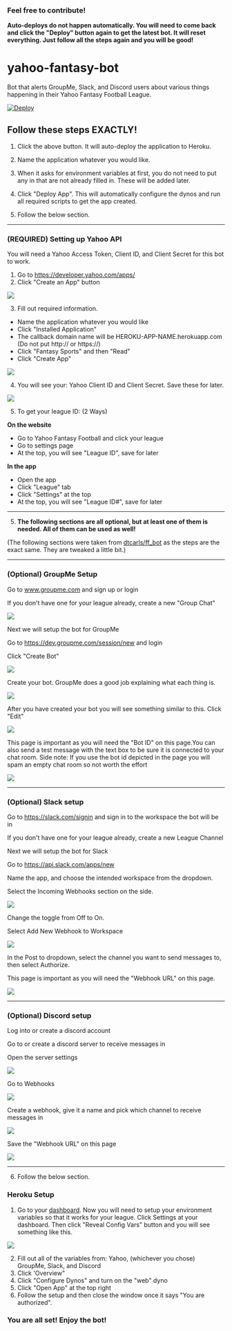 ### Feel free to contribute!

**Auto-deploys do not happen automatically.  You will need to come back and click the "Deploy" button again to get the latest bot.  It will reset everything.  Just follow all the steps again and you will be good!**

# yahoo-fantasy-bot
Bot that alerts GroupMe, Slack, and Discord users about various things happening in their Yahoo Fantasy Football League.

[![Deploy](https://www.herokucdn.com/deploy/button.svg)](https://heroku.com/deploy)

## Follow these steps EXACTLY!
1. Click the above button.  It will auto-deploy the application to Heroku.
2. Name the application whatever you would like.
3. When it asks for environment variables at first, you do not need to put any in that are not already filled in.  These will be added later.
4. Click "Deploy App".  This will automatically configure the dynos and run all required scripts to get the app created.

5. Follow the below section.

---

### (REQUIRED) Setting up Yahoo API
You will need a Yahoo Access Token, Client ID, and Client Secret for this bot to work.

1. Go to https://developer.yahoo.com/apps/
2. Click "Create an App" button

![](https://imgur.com/VDgZ1Ze.png)

3. Fill out required information.
  * Name the application whatever you would like
  * Click "Installed Application"
  * The callback domain name will be HEROKU-APP-NAME.herokuapp.com (Do not put http:// or https://)
  * Click "Fantasy Sports" and then "Read"
  * Click "Create App"
  
![](https://imgur.com/VqctUfM.png)

4. You will see your: Yahoo Client ID and Client Secret.  Save these for later.

![](https://imgur.com/NbUwOmD.png)

5. To get your league ID: (2 Ways)

  **On the website**
  * Go to Yahoo Fantasy Football and click your league
  * Go to settings page
  * At the top, you will see "League ID", save for later
  
  **In the app**
  * Open the app
  * Click "League" tab
  * Click "Settings" at the top
  * At the top, you will see "League ID#", save for later

---

5. **The following sections are all optional, but at least one of them is needed.  All of them can be used as well!**

(The following sections were taken from [dtcarls/ff_bot](https://github.com/dtcarls/ff_bot) as the steps are the exact same.  They are tweaked a little bit.)

--- 

### (Optional) GroupMe Setup

Go to www.groupme.com and sign up or login

If you don't have one for your league already, create a new "Group Chat"

![](https://i.imgur.com/32ioDoZ.png)

Next we will setup the bot for GroupMe

Go to https://dev.groupme.com/session/new and login

Click "Create Bot"

![](https://i.imgur.com/TI1bpwE.png)

Create your bot. GroupMe does a good job explaining what each thing is.

![](https://i.imgur.com/DQUcuuI.png)

After you have created your bot you will see something similar to this. Click "Edit"

![](https://i.imgur.com/Z9vwKKt.png)

This page is important as you will need the "Bot ID" on this page.You can also send a test message with the text box to be sure it is connected to your chat room.
Side note: If you use the bot id depicted in the page you will spam an empty chat room so not worth the effort

![](https://i.imgur.com/k65EZFJ.png)

--- 

### (Optional) Slack setup

Go to https://slack.com/signin and sign in to the workspace the bot will be in

If you don't have one for your league already, create a new League Channel

Next we will setup the bot for Slack

Go to https://api.slack.com/apps/new

Name the app, and choose the intended workspace from the dropdown.

Select the Incoming Webhooks section on the side.

![](https://i.imgur.com/ziRQCVP.png)

Change the toggle from Off to On.

Select Add New Webhook to Workspace

![](https://i.imgur.com/tJRRrfz.png)

In the Post to dropdown, select the channel you want to send messages to, then
select Authorize.

This page is important as you will need the "Webhook URL" on this page.

![](https://i.imgur.com/mmzhDS0.png)

--- 

### (Optional) Discord setup

Log into or create a discord account

Go to or create a discord server to receive messages in

Open the server settings

![](https://i.imgur.com/bDk2ttJ.png)

Go to Webhooks

![](https://i.imgur.com/mfFHGbT.png)

Create a webhook, give it a name and pick which channel to receive messages in

![](https://i.imgur.com/NAJLv6D.png)

Save the "Webhook URL" on this page

![](https://i.imgur.com/U4MKZSY.png)

--- 

6. Follow the below section.


### Heroku Setup

1. Go to your [dashboard](https://dashboard.heroku.com/apps). Now you will need to setup your environment variables so that it works for your league. Click Settings at your dashboard. Then click "Reveal Config Vars" button and you will see something like this.

![](https://imgur.com/8k1tZPs.png)

2. Fill out all of the variables from: Yahoo, (whichever you chose) GroupMe, Slack, and Discord
3. Click 'Overview"
4. Click "Configure Dynos" and turn on the "web" dyno
5. Click "Open App" at the top right
6. Follow the setup and then close the window once it says "You are authorized".

### You are all set!  Enjoy the bot!
